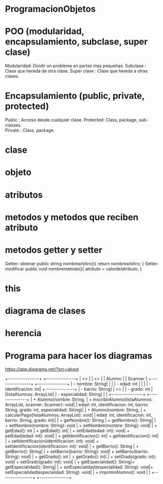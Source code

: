 # ProgramacionObjetos
# POO (modularidad, encapsulamiento, subclase, super clase)
Modularidad:  Dividir un problema en partes mas pequeñas.
Subclase : Clase que hereda de otra clase.
Super clase : Clase que hereda a otras clases.

# Encapsulamiento (public, private, protected)
Public  : Acceso desde cualquier clase.
Protected: Class, package, sub-classes.   
Private  : Class, package. 

# clase 
# objeto 
# atributos
# metodos y metodos que reciben atributo 
# metodos getter y setter 
Getter: obtener 
public string nombrearbitro(){
return nombrearbitro;
}
Setter: modificar
public void nombremetodo(){
    atributo = valordelatributo;
}

# this
# diagrama de clases 
# herencia








# Programa para hacer los diagramas  
https://app.diagrams.net/?src=about



+----------------+           +---------------+
|    <<class>>   |           |   <<class>>  |
|     Alumno     |           |     Scanner   |
+----------------+           +---------------+
| - nombre: String|           |               |
| - edad: int     |           |               |
| - identificacion: int|      +---------------+
| - barrio: String|           |    <<field>> |
| - grado: int    |           |listaAlumnos: ArrayList<Alumno>|
| - especialidad: String|    |               |
+----------------+           +---------------+
| + Alumno(nombre: String,   | + inscribirAlumno(listaAlumnos: ArrayList<Alumno>, scanner: Scanner): void|
| edad: int, identificacion: int, barrio: String, grado: int, especialidad: String)|
| + Alumno(nombre: String,   | + calcularPago(listaAlumnos: ArrayList<Alumno>): void|
| edad: int, identificacion: int, barrio: String, grado: int)|
| + getNombre(): String     | + getNombre(): String|
| + setNombre(nombre: String): void | + setNombre(nombre: String): void|
| + getEdad(): int          | + getEdad(): int|
| + setEdad(edad: int): void| + setEdad(edad: int): void|
| + getIdentificacion(): int| + getIdentificacion(): int|
| + setIdentificacion(identificacion: int): void| + setIdentificacion(identificacion: int): void|
| + getBarrio(): String     | + getBarrio(): String|
| + setBarrio(barrio: String): void| + setBarrio(barrio: String): void|
| + getGrado(): int         | + getGrado(): int|
| + setGrado(grado: int): void| + setGrado(grado: int): void|
| + getEspecialidad(): String|+ getEspecialidad(): String|
| + setEspecialidad(especialidad: String): void|+ setEspecialidad(especialidad: String): void|
| + imprimirAlumno(): void  |               |
+----------------+           +---------------+



